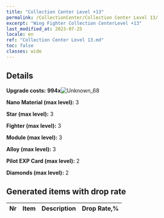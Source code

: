 ```yaml
---
title: "Collection Center Level +13"
permalink: /CollectionCenter/Collection Center Level 13/
excerpt: "Wing Fighter Collection CenterLevel +13"
last_modified_at: 2023-07-25
locale: en
ref: "Collection Center Level 13.md"
toc: false
classes: wide
---
```



## Details

 **Upgrade costs:** **994x**![Unknown_68](/images/item/bh_img25_p.png)

 **Nano Material (max level):** 3

 **Star (max level):** 3

 **Fighter (max level):** 3

 **Module (max level):** 3

 **Alloy (max level):** 3

 **Pilot EXP Card (max level):** 2

 **Diamonds (max level):** 2

## Generated items with drop rate

  |  Nr |     Item   |    Description   |  Drop Rate,% |
  |:----|:----------:|:-----------------|:-------------|

